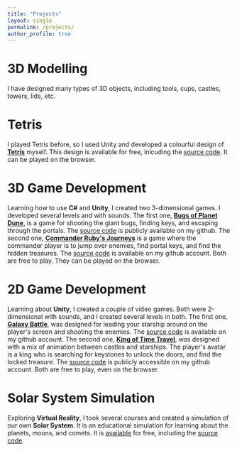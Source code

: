 ```yaml
---
title: "Projects"
layout: single
permalink: /projects/
author_profile: true
---
```

3D Modelling
============
I have designed many types of 3D objects, including tools, cups, castles, towers, lids, etc.

Tetris
======
I played Tetris before, so I used Unity and developed a colourful design of **[Tetris](https://captain-garneto.itch.io/tetris-coursera)** myself. This design is available for free, inlcuding the [source code](https://github.com/crispruby/CSharp-Unity-Tetris). It can be played on the browser.

3D Game Development
===================
Learning how to use **C#** and **Unity**, I created two 3-dimensional games. I developed several levels and with sounds. The first one, **[Bugs of Planet Dune](https://captain-garneto.itch.io/bugs-of-planet-dune)**, is a game for shooting the giant bugs, finding keys, and escaping through the portals. The [source code](https://github.com/crispruby/CSharp-Unity-Bugs-of-Planet-Dune) is publicly available on my github. The second one, **[Commander Ruby's Journeys](https://captain-garneto.itch.io/commander)** is a game where the commander player is to jump over enemies, find portal keys, and find the hidden treasures. The [source code](https://github.com/crispruby/CSharp-Unity-Commander-Ruby-on-Journey) is available on my github account. Both are free to play. They can be played on the browser.

2D Game Development
===================
Learning about **Unity**, I created a couple of video games. Both were 2-dimensional with sounds, and I created several levels in both. The first one, **[Galaxy Battle](https://captain-garneto.itch.io/galaxy-battle)**, was designed for leading your starship around on the player's screen and shooting the enemies. The [source code](https://github.com/crispruby/CSharp-Unity-Space-Blaster) is available on my github account. The second one, **[King of Time Travel](https://captain-garneto.itch.io/king-of-time-travel)**, was designed with a mix of animation between castles and starships. The player's avatar is a king who is searching for keystones to unlock the doors, and find the locked treasure. The [source code](https://github.com/crispruby/CSharp-Unity-King-of-Time-Travel) is publicly accessible on my github account. Both are free to play, even on the browser.

Solar System Simulation
=======================
Exploring **Virtual Reality**, I took several courses and created a simulation of our own **Solar System**. It is an educational simulation for learning about the planets, moons, and comets. It is [available](https://captain-garneto.itch.io/solar-system-simulator) for free, including the [source code](https://github.com/crispruby/CSharp-Unity-Virtual-Solar-System).
